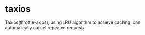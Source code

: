 # taxios
Taxios(throttle-axios), using LRU algorithm to achieve caching, can automatically cancel repeated requests.
